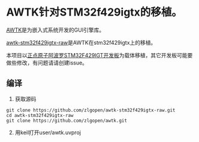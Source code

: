 # AWTK针对STM32f429igtx的移植。

[AWTK](https://github.com/zlgopen/awtk)是为嵌入式系统开发的GUI引擎库。

[awtk-stm32f429igtx-raw](https://github.com/zlgopen/awtk-stm32f429igtx-raw)是AWTK在stm32f429igtx上的移植。

本项目以[正点原子阿波罗STM32F429IGT开发板](https://item.taobao.com/item.htm?spm=a1z10.1-c-s.w11877762-18401048725.10.145a2276IsywTF&id=534585837612)为载体移植，其它开发板可能要做些修改，有问题请请创建issue。

## 编译

1. 获取源码

```
git clone https://github.com/zlgopen/awtk-stm32f429igtx-raw.git
cd awtk-stm32f429igtx-raw
git clone https://github.com/zlgopen/awtk.git
```

2. 用keil打开user/awtk.uvproj


